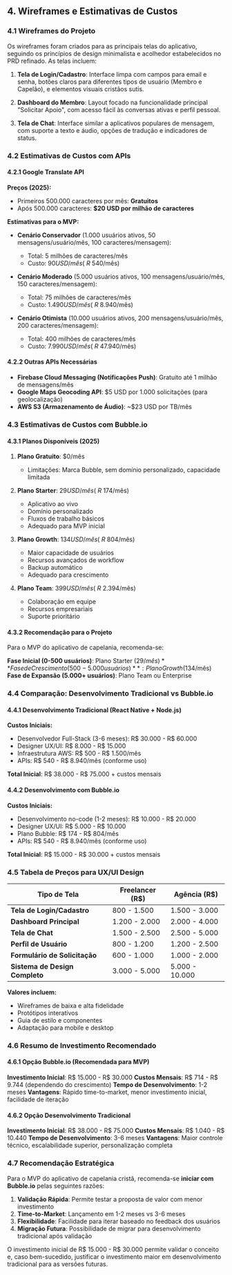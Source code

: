 ## 4. Wireframes e Estimativas de Custos

### 4.1 Wireframes do Projeto

Os wireframes foram criados para as principais telas do aplicativo, seguindo os princípios de design minimalista e acolhedor estabelecidos no PRD refinado. As telas incluem:

1. **Tela de Login/Cadastro**: Interface limpa com campos para email e senha, botões claros para diferentes tipos de usuário (Membro e Capelão), e elementos visuais cristãos sutis.

2. **Dashboard do Membro**: Layout focado na funcionalidade principal "Solicitar Apoio", com acesso fácil às conversas ativas e perfil pessoal.

3. **Tela de Chat**: Interface similar a aplicativos populares de mensagem, com suporte a texto e áudio, opções de tradução e indicadores de status.

### 4.2 Estimativas de Custos com APIs

#### 4.2.1 Google Translate API
**Preços (2025):**
- Primeiros 500.000 caracteres por mês: **Gratuitos**
- Após 500.000 caracteres: **$20 USD por milhão de caracteres**

**Estimativas para o MVP:**
- **Cenário Conservador** (1.000 usuários ativos, 50 mensagens/usuário/mês, 100 caracteres/mensagem):
  - Total: 5 milhões de caracteres/mês
  - Custo: $90 USD/mês (~R$ 540/mês)

- **Cenário Moderado** (5.000 usuários ativos, 100 mensagens/usuário/mês, 150 caracteres/mensagem):
  - Total: 75 milhões de caracteres/mês
  - Custo: $1.490 USD/mês (~R$ 8.940/mês)

- **Cenário Otimista** (10.000 usuários ativos, 200 mensagens/usuário/mês, 200 caracteres/mensagem):
  - Total: 400 milhões de caracteres/mês
  - Custo: $7.990 USD/mês (~R$ 47.940/mês)

#### 4.2.2 Outras APIs Necessárias
- **Firebase Cloud Messaging (Notificações Push)**: Gratuito até 1 milhão de mensagens/mês
- **Google Maps Geocoding API**: $5 USD por 1.000 solicitações (para geolocalização)
- **AWS S3 (Armazenamento de Áudio)**: ~$23 USD por TB/mês

### 4.3 Estimativas de Custos com Bubble.io

#### 4.3.1 Planos Disponíveis (2025)
1. **Plano Gratuito**: $0/mês
   - Limitações: Marca Bubble, sem domínio personalizado, capacidade limitada

2. **Plano Starter**: $29 USD/mês (~R$ 174/mês)
   - Aplicativo ao vivo
   - Domínio personalizado
   - Fluxos de trabalho básicos
   - Adequado para MVP inicial

3. **Plano Growth**: $134 USD/mês (~R$ 804/mês)
   - Maior capacidade de usuários
   - Recursos avançados de workflow
   - Backup automático
   - Adequado para crescimento

4. **Plano Team**: $399 USD/mês (~R$ 2.394/mês)
   - Colaboração em equipe
   - Recursos empresariais
   - Suporte prioritário

#### 4.3.2 Recomendação para o Projeto
Para o MVP do aplicativo de capelania, recomenda-se:

**Fase Inicial (0-500 usuários)**: Plano Starter ($29/mês)
**Fase de Crescimento (500-5.000 usuários)**: Plano Growth ($134/mês)
**Fase de Expansão (5.000+ usuários)**: Plano Team ou Enterprise

### 4.4 Comparação: Desenvolvimento Tradicional vs Bubble.io

#### 4.4.1 Desenvolvimento Tradicional (React Native + Node.js)
**Custos Iniciais:**
- Desenvolvedor Full-Stack (3-6 meses): R$ 30.000 - R$ 60.000
- Designer UX/UI: R$ 8.000 - R$ 15.000
- Infraestrutura AWS: R$ 500 - R$ 1.500/mês
- APIs: R$ 540 - R$ 8.940/mês (conforme uso)

**Total Inicial**: R$ 38.000 - R$ 75.000 + custos mensais

#### 4.4.2 Desenvolvimento com Bubble.io
**Custos Iniciais:**
- Desenvolvimento no-code (1-2 meses): R$ 10.000 - R$ 20.000
- Designer UX/UI: R$ 5.000 - R$ 10.000
- Plano Bubble: R$ 174 - R$ 804/mês
- APIs: R$ 540 - R$ 8.940/mês (conforme uso)

**Total Inicial**: R$ 15.000 - R$ 30.000 + custos mensais

### 4.5 Tabela de Preços para UX/UI Design

| Tipo de Tela | Freelancer (R$) | Agência (R$) |
|---------------|-----------------|--------------|
| **Tela de Login/Cadastro** | 800 - 1.500 | 1.500 - 3.000 |
| **Dashboard Principal** | 1.200 - 2.000 | 2.000 - 4.000 |
| **Tela de Chat** | 1.500 - 2.500 | 2.500 - 5.000 |
| **Perfil de Usuário** | 800 - 1.200 | 1.200 - 2.500 |
| **Formulário de Solicitação** | 600 - 1.000 | 1.000 - 2.000 |
| **Sistema de Design Completo** | 3.000 - 5.000 | 5.000 - 10.000 |

**Valores incluem:**
- Wireframes de baixa e alta fidelidade
- Protótipos interativos
- Guia de estilo e componentes
- Adaptação para mobile e desktop

### 4.6 Resumo de Investimento Recomendado

#### 4.6.1 Opção Bubble.io (Recomendada para MVP)
**Investimento Inicial**: R$ 15.000 - R$ 30.000
**Custos Mensais**: R$ 714 - R$ 9.744 (dependendo do crescimento)
**Tempo de Desenvolvimento**: 1-2 meses
**Vantagens**: Rápido time-to-market, menor investimento inicial, facilidade de iteração

#### 4.6.2 Opção Desenvolvimento Tradicional
**Investimento Inicial**: R$ 38.000 - R$ 75.000
**Custos Mensais**: R$ 1.040 - R$ 10.440
**Tempo de Desenvolvimento**: 3-6 meses
**Vantagens**: Maior controle técnico, escalabilidade superior, personalização completa

### 4.7 Recomendação Estratégica

Para o MVP do aplicativo de capelania cristã, recomenda-se **iniciar com Bubble.io** pelas seguintes razões:

1. **Validação Rápida**: Permite testar a proposta de valor com menor investimento
2. **Time-to-Market**: Lançamento em 1-2 meses vs 3-6 meses
3. **Flexibilidade**: Facilidade para iterar baseado no feedback dos usuários
4. **Migração Futura**: Possibilidade de migrar para desenvolvimento tradicional após validação

O investimento inicial de R$ 15.000 - R$ 30.000 permite validar o conceito e, caso bem-sucedido, justificar o investimento maior em desenvolvimento tradicional para as versões futuras.

